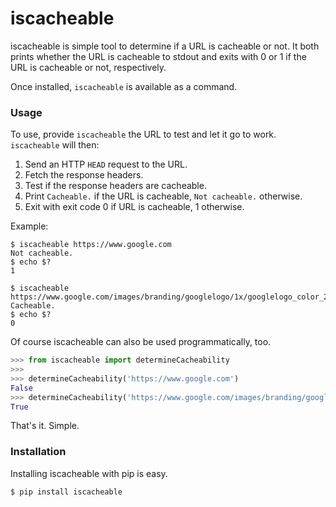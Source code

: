 # iscacheable

iscacheable is simple tool to determine if a URL is cacheable or not. It
both prints whether the URL is cacheable to stdout and exits with 0 or 1
if the URL is cacheable or not, respectively.

Once installed, `iscacheable` is available as a command.


### Usage

To use, provide `iscacheable` the URL to test and let it go to
work. `iscacheable` will then:

  1. Send an HTTP `HEAD` request to the URL.
  2. Fetch the response headers.
  3. Test if the response headers are cacheable.
  4. Print `Cacheable.` if the URL is cacheable, `Not cacheable.` otherwise.
  5. Exit with exit code 0 if URL is cacheable, 1 otherwise.

Example:

```
$ iscacheable https://www.google.com
Not cacheable.
$ echo $?
1

$ iscacheable https://www.google.com/images/branding/googlelogo/1x/googlelogo_color_272x92dp.png
Cacheable.
$ echo $?
0
```

Of course iscacheable can also be used programmatically, too.

```python
>>> from iscacheable import determineCacheability
>>>
>>> determineCacheability('https://www.google.com')
False
>>> determineCacheability('https://www.google.com/images/branding/googlelogo/1x/googlelogo_color_272x92dp.png')
True
```

That's it. Simple.


### Installation

Installing iscacheable with pip is easy.

```
$ pip install iscacheable
```